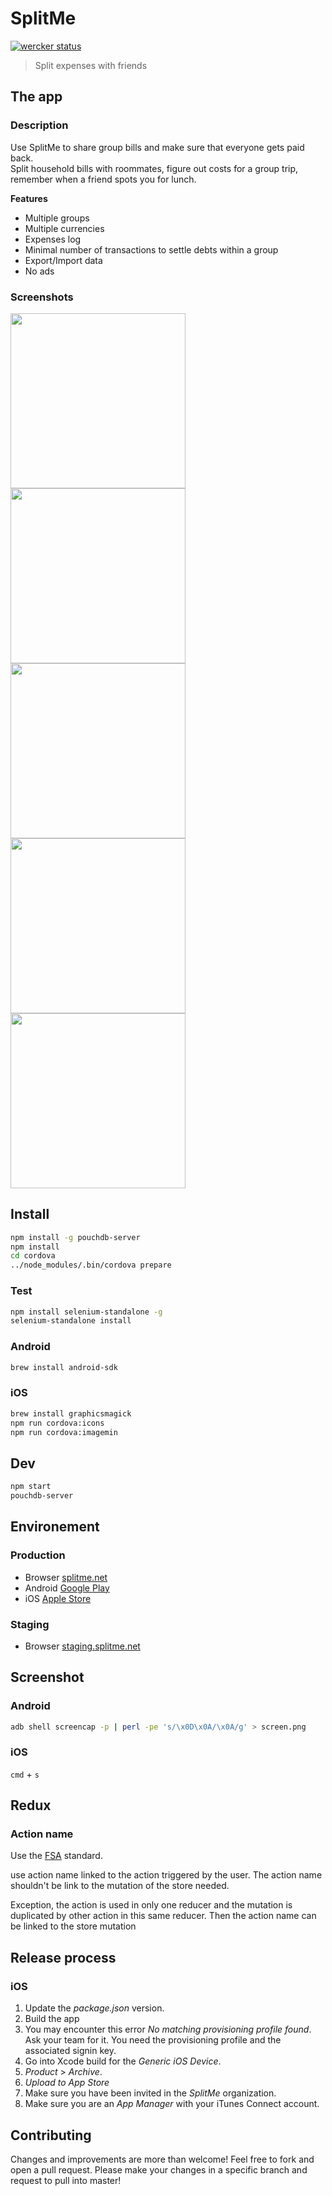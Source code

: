 # SplitMe

[![wercker status](https://app.wercker.com/status/5ad10e66eced6a3bfc139f962105324e/m/master "wercker status")](https://app.wercker.com/project/bykey/5ad10e66eced6a3bfc139f962105324e)

> Split expenses with friends

## The app

### Description

Use SplitMe to share group bills and make sure that everyone gets paid back.<br />Split household bills with roommates, figure out costs for a group trip, remember when a friend spots you for lunch.

**Features**

- Multiple groups
- Multiple currencies
- Expenses log
- Minimal number of transactions to settle debts within a group
- Export/Import data
- No ads

### Screenshots

<img src="fiche/en/android/1.png" width="280">
<img src="fiche/en/android/2.png" width="280">
<img src="fiche/en/android/3.png" width="280">
<img src="fiche/en/android/4.png" width="280">
<img src="fiche/en/android/5.png" width="280">

## Install

```sh
npm install -g pouchdb-server
npm install
cd cordova
../node_modules/.bin/cordova prepare
```

### Test

```sh
npm install selenium-standalone -g
selenium-standalone install
```

### Android

```sh
brew install android-sdk
```

### iOS

```sh
brew install graphicsmagick
npm run cordova:icons
npm run cordova:imagemin
```

## Dev

```sh
npm start
pouchdb-server
```

## Environement

### Production
- Browser [splitme.net](https://splitme.net)
- Android [Google Play](https://play.google.com/store/apps/details?id=com.split.app)
- iOS [Apple Store](https://itunes.apple.com/gb/app/splitme-friends-expenses/id1130782526?mt=8)

### Staging
- Browser [staging.splitme.net](https://staging.splitme.net)

## Screenshot

### Android

```sh
adb shell screencap -p | perl -pe 's/\x0D\x0A/\x0A/g' > screen.png
```

### iOS

`cmd` + `s`

## Redux

### Action name

Use the [FSA](https://github.com/acdlite/flux-standard-action) standard.

use action name linked to the action triggered by the user. The action name shouldn't be link to the mutation of the store needed.

Exception, the action is used in only one reducer and the mutation is duplicated by other action in this same reducer. Then the action name can be linked to the store mutation

## Release process

### iOS

1. Update the *package.json* version.
1. Build the app
1. You may encounter this error *No matching provisioning profile found*. Ask your team for it. You need the provisioning profile and the associated signin key.
1. Go into Xcode build for the *Generic iOS Device*.
1. *Product* > *Archive*.
1. *Upload to App Store*
1. Make sure you have been invited in the *SplitMe* organization.
1. Make sure you are an *App Manager* with your iTunes Connect account.

## Contributing

Changes and improvements are more than welcome! Feel free to fork and open a pull request. Please make your changes in a specific branch and request to pull into master!
